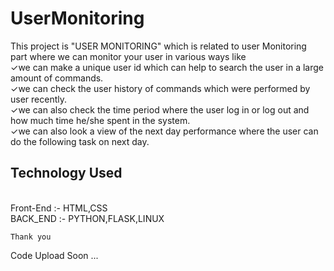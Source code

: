 # UserMonitoring

This project is "USER MONITORING" which is  related to user Monitoring part where we can monitor your user in various ways like <br>
          ✓we can make a unique user id which can help to search the user in a large amount of commands.<br>
          ✓we can check the user history of commands which were performed by user recently.<br>
          ✓we can also check the time period where the user log in or log out and how much time he/she spent in the system.<br>
          ✓we can also look a view of the next day performance where the user can do the following task on next day.<br>
<h2>Technology Used</h2><br>
Front-End :- HTML,CSS<br>
BACK_END  :- PYTHON,FLASK,LINUX<br>

    Thank you
Code Upload Soon ...
